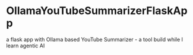 # OllamaYouTubeSummarizerFlaskApp
a flask app with Ollama based YouTube Summarizer - a tool build while I learn agentic AI
